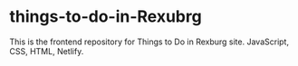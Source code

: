 # things-to-do-in-Rexubrg
This is the frontend repository for Things to Do in Rexburg site. JavaScript, CSS, HTML, Netlify.
